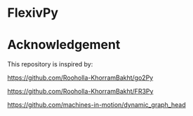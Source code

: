 # FlexivPy





# Acknowledgement

This repository is inspired by: 

https://github.com/Rooholla-KhorramBakht/go2Py

https://github.com/Rooholla-KhorramBakht/FR3Py

https://github.com/machines-in-motion/dynamic_graph_head

